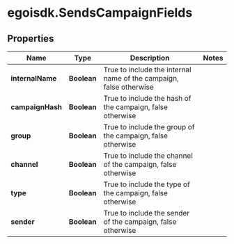 # egoisdk.SendsCampaignFields

## Properties

Name | Type | Description | Notes
------------ | ------------- | ------------- | -------------
**internalName** | **Boolean** | True to include the internal name of the campaign, false otherwise | 
**campaignHash** | **Boolean** | True to include the hash of the campaign, false otherwise | 
**group** | **Boolean** | True to include the group of the campaign, false otherwise | 
**channel** | **Boolean** | True to include the channel of the campaign, false otherwise | 
**type** | **Boolean** | True to include the type of the campaign, false otherwise | 
**sender** | **Boolean** | True to include the sender of the campaign, false otherwise | 



